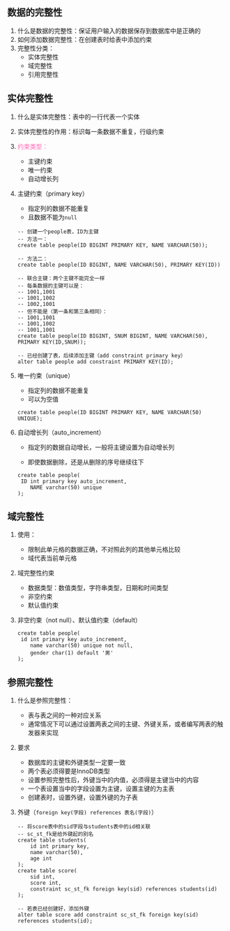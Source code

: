 ## 数据的完整性

1. 什么是数据的完整性：保证用户输入的数据保存到数据库中是正确的
2. 如何添加数据完整性：在创建表时给表中添加约束
3. 完整性分类：
   * 实体完整性
   * 域完整性
   * 引用完整性

## 实体完整性

1. 什么是实体完整性：表中的一行代表一个实体

2. 实体完整性的作用：标识每一条数据不重复，行级约束

3. <font color='hotpink'>约束类型：</font>

   * 主键约束
   * 唯一约束
   * 自动增长列

4. 主键约束（primary key）

   * 指定列的数据不能重复
   * 且数据不能为`null`

   ```mysql
   -- 创建一个people表，ID为主键
   -- 方法一：
   create table people(ID BIGINT PRIMARY KEY, NAME VARCHAR(50));
   
   -- 方法二：
   create table people(ID BIGINT, NAME VARCHAR(50), PRIMARY KEY(ID))
   
   -- 联合主键：两个主键不能完全一样
   -- 每条数据的主键可以是：
   -- 1001,1001
   -- 1001,1002
   -- 1002,1001
   -- 但不能是（第一条和第三条相同）：
   -- 1001,1001
   -- 1001,1002
   -- 1001,1001
   create table people(ID BIGINT, SNUM BIGINT, NAME VARCHAR(50), PRIMARY KEY(ID,SNUM));
   
   -- 已经创建了表，后续添加主键（add constraint primary key）
   alter table people add constraint PRIMARY KEY(ID);
   ```

   

5. 唯一约束（unique）

   * 指定列的数据不能重复
   * 可以为空值

   ```mysql
   create table people(ID BIGINT PRIMARY KEY, NAME VARCHAR(50) UNIQUE);
   ```

   

6. 自动增长列（auto_increment）

   * 指定列的数据自动增长，一般将主键设置为自动增长列

   * 即使数据删除，还是从删除的序号继续往下

   ```mysql
   create table people(
   	ID int primary key auto_increment,
       NAME varchar(50) unique
   );
   ```



## 域完整性

1. 使用：

   * 限制此单元格的数据正确，不对照此列的其他单元格比较
   * 域代表当前单元格

2. 域完整性约束

   * 数据类型：数值类型，字符串类型，日期和时间类型
   * 非空约束
   * 默认值约束

3. 非空约束（not null）、默认值约束（default）

   ```mysql
   create table people(
   	id int primary key auto_increment,
       name varchar(50) unique not null,
       gender char(1) default '男'
   );
   ```

   

## 参照完整性

1. 什么是参照完整性：

   * 表与表之间的一种对应关系
   * 通常情况下可以通过设置两表之间的主键、外键关系，或者编写两表的触发器来实现

2. 要求

   * 数据库的主键和外键类型一定要一致
   * 两个表必须得要是InnoDB类型
   * 设置参照完整性后，外键当中的内值，必须得是主键当中的内容
   * 一个表设置当中的字段设置为主键，设置主键的为主表
   * 创建表时，设置外键，设置外键的为子表

3. 外键（`foreign key(字段) references 表名(字段)`）

   ```mysql
   -- 将score表中的sid字段与students表中的id相关联
   -- sc_st_fk是给外键起的别名
   create table students(
       id int primary key,
       name varchar(50),
       age int
   );
   create table score(
       sid int,
       score int,
       constraint sc_st_fk foreign key(sid) references students(id) 
   );
   
   -- 若表已经创建好，添加外键
   alter table score add constraint sc_st_fk foreign key(sid) references students(id);
   ```

   
